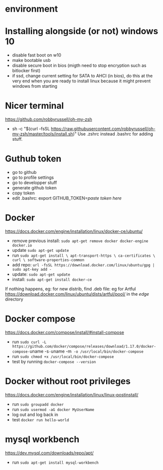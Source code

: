 # environment

# Installing alongside (or not) windows 10
* disable fast boot on w10
* make bootable usb
* disable secure boot in bios (migth need to stop encryption such as bitlocker first)
* if ssd, change current setting for SATA to AHCI (in bios), do this at the very end when you are ready to install linux because it might prevent windows from starting

# Nicer terminal
https://github.com/robbyrussell/oh-my-zsh
- sh -c "$(curl -fsSL https://raw.githubusercontent.com/robbyrussell/oh-my-zsh/master/tools/install.sh)"
Use .zshrc instead .bashrc for adding stuff.

# Guthub token
- go to github
- go to profile settings
- go to developper stuff
- generate github token
- copy token
- edit .bashrc: export GITHUB_TOKEN=*paste token here*

# Docker
https://docs.docker.com/engine/installation/linux/docker-ce/ubuntu/
- remove previous install: `sudo apt-get remove docker docker-engine docker.io`
- update `sudo apt-get update`
- run `sudo apt-get install \
    apt-transport-https \
    ca-certificates \
    curl \
    software-properties-common`
- add repo: `url -fsSL https://download.docker.com/linux/ubuntu/gpg | sudo apt-key add -`
- update: `sudo apt-get update`
- install: `sudo apt-get install docker-ce`

If nothing happens, eg: for new distrib, find .deb file: eg for Artful https://download.docker.com/linux/ubuntu/dists/artful/pool/ in the *edge* directory

# Docker compose
https://docs.docker.com/compose/install/#install-compose
- run `sudo curl -L https://github.com/docker/compose/releases/download/1.17.0/docker-compose-`uname -s`-`uname -m` -o /usr/local/bin/docker-compose`
- run `sudo chmod +x /usr/local/bin/docker-compose`
- test by running `docker-compose --version`

# Docker without root privileges
https://docs.docker.com/engine/installation/linux/linux-postinstall/
- run `sudo groupadd docker`
- run `sudo usermod -aG docker MyUserName`
- log out and log back in
- test `docker run hello-world`

# mysql workbench
https://dev.mysql.com/downloads/repo/apt/
- run `sudo apt-get install mysql-workbench`

